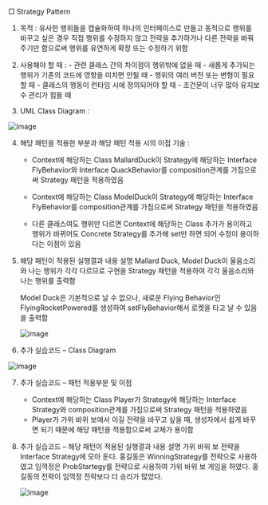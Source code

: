 □ Strategy Pattern
   1. 목적 : 유사한 행위들을 캡슐화하여 하나의 인터페이스로 만들고
      동적으로 행위를 바꾸고 싶은 경우 직접 행위를 수정하지 않고 전략을
      추가하거나 다른 전략을 바꿔주기만 함으로써 행위를 유연하게 확장
      또는 수정하기 위함
   
   2. 사용해야 할 때 : 
     - 관련 클래스 간의 차이점이 행위밖에 없을 때
     - 새롭게 추가되는 행위가 기존의 코드에 영향을 미치면 안될 때
     - 행위의 여러 버전 또는 변형이 필요할 때
     - 클래스의 행동이 런타임 시에 정의되어야 할 때
     - 조건문이 너무 많아 유지보수 관리가 힘들 때
     
   3. UML Class Diagram : 
   
   ![image](https://user-images.githubusercontent.com/93365714/230719598-de037e46-b28d-4c64-825c-8c212921b5d9.png)
   
  4. 해당 패턴을 적용한 부분과 해당 패턴 적용 시의 이점 기술 : 
      - Context에 해당하는 Class MallardDuck이 Strategy에 해당하는
        Interface FlyBehavior와 Interface QuackBehavior를
        composition관계를 가짐으로써 Strategy 패턴을 적용하였음
       
       - Context에 해당하는 Class ModelDuck이 Strategy에 해당하는
        Interface FlyBehavior를 composition관계를 가짐으로써 
        Strategy 패턴을 적용하였음
  
      - 다른 클래스여도 행위만 다르면 Context에 해당하는 Class 추가가 용이하고 행위가 바뀌어도 Concrete Strategy를 추가해 set만 하면
        되어 수정이 용이하다는 이점이 있음
  
   5.  해당 패턴이 적용된 실행결과 내용 설명
       Mallard Duck, Model Duck이 울음소리와 나는 행위가 
       각각 다르므로 구현을 Strategy 패턴을 적용하여
       각각 울음소리와 나는 행위를 출력함
       
       Model Duck은 기본적으로 날 수 없으나, 
       새로운 Flying Behavior인 FlyingRocketPowered를 생성하여
       setFlyBehavior해서 로켓을 타고 날 수 있음을 출력함
       
       ![image](https://user-images.githubusercontent.com/93365714/230719614-615499ef-de68-4fd8-8e5e-c5de0beeacbc.png)
6. 추가 실습코드 – Class Diagram

![image](https://user-images.githubusercontent.com/93365714/230719620-e49bc27b-c28d-4be7-a52c-0aca34bb477f.png)
 
7. 추가 실습코드 – 패턴 적용부분 및 이점
      - Context에 해당하는 Class Player가 Strategy에 해당하는
        Interface Strategy와 composition관계를 가짐으로써 
        Strategy 패턴을 적용하였음
      - Player가 가위 바위 보에서 이길 전략을 바꾸고 싶을 때, 생성자에서
        쉽게 바꾸면 되기 때문에 해당 패턴을 적용함으로써 교체가 용이함

  
 8. 추가 실습코드 – 해당 패턴이 적용된 실행결과 내용 설명
     가위 바위 보 전략을 Interface Strategy에 모아 둔다.
     홍길동은 WinningStrategy를 전략으로 사용하였고 
     임꺽정은 ProbStartegy를 전략으로 사용하여
     가위 바위 보 게임을 하였다.
     홍길동의 전략이 임꺽정 전략보다 더 승리가 많았다.
     
     ![image](https://user-images.githubusercontent.com/93365714/230719624-b482e3e6-0008-4a22-9b7c-9d3fb8eb8c21.png)

